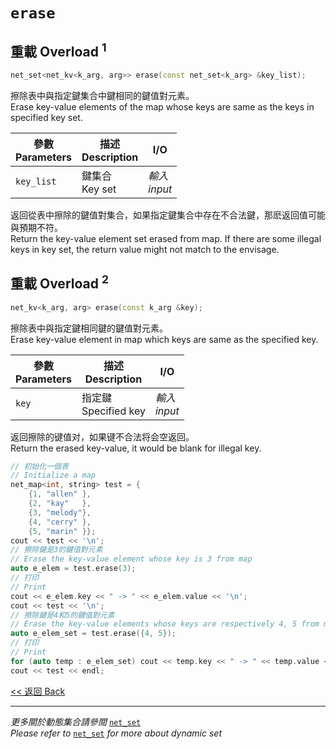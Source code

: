 # `erase`

## 重載 Overload $^1$

```c++
net_set<net_kv<k_arg, arg>> erase(const net_set<k_arg> &key_list);
```

擦除表中與指定鍵集合中鍵相同的鍵值對元素。\
Erase key-value elements of the map whose keys are same as the keys in specified key set.

參數<br>Parameters|描述<br>Description|I/O
-|-|-
`key_list`|鍵集合<br>Key set|*輸入<br>input*

返回從表中擦除的鍵值對集合，如果指定鍵集合中存在不合法鍵，那麽返回值可能與預期不符。\
Return the key-value element set erased from map. If there are some illegal keys in key set, the return value might not match to the envisage.

## 重載 Overload $^2$

```c++
net_kv<k_arg, arg> erase(const k_arg &key);
```

擦除表中與指定鍵相同鍵的鍵值對元素。\
Erase key-value element in map which keys are same as the specified key.

參數<br>Parameters|描述<br>Description|I/O
-|-|-
`key`|指定鍵<br>Specified key|*輸入<br>input*

返回擦除的键值对，如果键不合法将会空返回。\
Return the erased key-value, it would be blank for illegal key.

```c++
// 初始化一個表
// Initialize a map
net_map<int, string> test = {
    {1, "allen" },
    {2, "kay"   },
    {3, "melody"},
    {4, "cerry" },
    {5, "marin" }};
cout << test << '\n';
// 擦除鍵是3的鍵值對元素
// Erase the key-value element whose key is 3 from map
auto e_elem = test.erase(3);
// 打印
// Print
cout << e_elem.key << " -> " << e_elem.value << '\n';
cout << test << '\n';
// 擦除鍵是4和5的鍵值對元素
// Erase the key-value elements whose keys are respectively 4, 5 from map
auto e_elem_set = test.erase({4, 5});
// 打印
// Print
for (auto temp : e_elem_set) cout << temp.key << " -> " << temp.value << '\n';
cout << test << endl;
```

[<< 返回 Back](cover.md)

---

*更多關於動態集合請參閲* [`net_set`](../net_set/cover.md)\
*Please refer to* [`net_set`](../net_set/cover.md) *for more about dynamic set*
